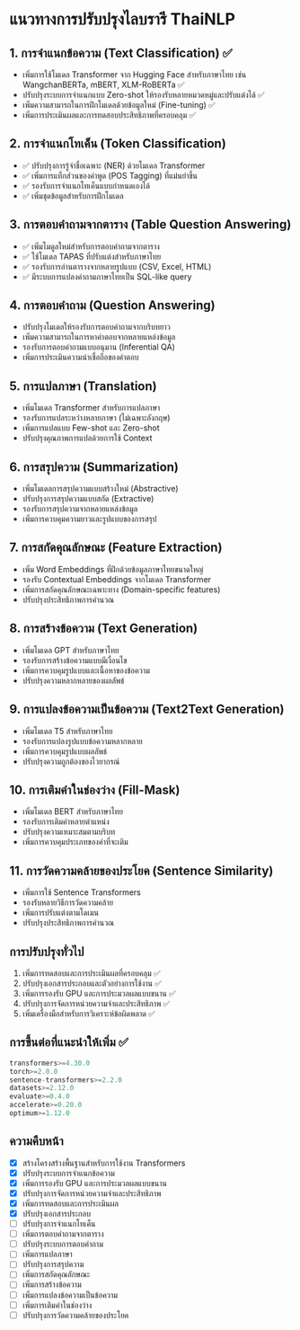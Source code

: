 # แนวทางการปรับปรุงไลบรารี ThaiNLP

## 1. การจำแนกข้อความ (Text Classification) ✅
- เพิ่มการใช้โมเดล Transformer จาก Hugging Face สำหรับภาษาไทย เช่น WangchanBERTa, mBERT, XLM-RoBERTa ✅
- ปรับปรุงระบบการจำแนกแบบ Zero-shot ให้รองรับหลายหมวดหมู่และปรับแต่งได้ ✅
- เพิ่มความสามารถในการฝึกโมเดลด้วยข้อมูลใหม่ (Fine-tuning) ✅
- เพิ่มการประเมินผลและการทดสอบประสิทธิภาพที่ครอบคลุม ✅

## 2. การจำแนกโทเค็น (Token Classification)
- ✅ ปรับปรุงการรู้จำชื่อเฉพาะ (NER) ด้วยโมเดล Transformer
- ✅ เพิ่มการแท็กส่วนของคำพูด (POS Tagging) ที่แม่นยำขึ้น
- ✅ รองรับการจำแนกโทเค็นแบบกำหนดเองได้
- ✅ เพิ่มชุดข้อมูลสำหรับการฝึกโมเดล

## 3. การตอบคำถามจากตาราง (Table Question Answering)
- ✅ เพิ่มโมดูลใหม่สำหรับการตอบคำถามจากตาราง
- ✅ ใช้โมเดล TAPAS ที่ปรับแต่งสำหรับภาษาไทย
- ✅ รองรับการอ่านตารางจากหลายรูปแบบ (CSV, Excel, HTML)
- ✅ มีระบบการแปลงคำถามภาษาไทยเป็น SQL-like query

## 4. การตอบคำถาม (Question Answering)
- ปรับปรุงโมเดลให้รองรับการตอบคำถามจากบริบทยาว
- เพิ่มความสามารถในการหาคำตอบจากหลายแหล่งข้อมูล
- รองรับการตอบคำถามแบบอนุมาน (Inferential QA)
- เพิ่มการประเมินความน่าเชื่อถือของคำตอบ

## 5. การแปลภาษา (Translation)
- เพิ่มโมเดล Transformer สำหรับการแปลภาษา
- รองรับการแปลระหว่างหลายภาษา (ไม่เฉพาะอังกฤษ)
- เพิ่มการแปลแบบ Few-shot และ Zero-shot
- ปรับปรุงคุณภาพการแปลด้วยการใช้ Context

## 6. การสรุปความ (Summarization)
- เพิ่มโมเดลการสรุปความแบบสร้างใหม่ (Abstractive)
- ปรับปรุงการสรุปความแบบสกัด (Extractive)
- รองรับการสรุปความจากหลายแหล่งข้อมูล
- เพิ่มการควบคุมความยาวและรูปแบบของการสรุป

## 7. การสกัดคุณลักษณะ (Feature Extraction)
- เพิ่ม Word Embeddings ที่ฝึกด้วยข้อมูลภาษาไทยขนาดใหญ่
- รองรับ Contextual Embeddings จากโมเดล Transformer
- เพิ่มการสกัดคุณลักษณะเฉพาะทาง (Domain-specific features)
- ปรับปรุงประสิทธิภาพการคำนวณ

## 8. การสร้างข้อความ (Text Generation)
- เพิ่มโมเดล GPT สำหรับภาษาไทย
- รองรับการสร้างข้อความแบบมีเงื่อนไข
- เพิ่มการควบคุมรูปแบบและเนื้อหาของข้อความ
- ปรับปรุงความหลากหลายของผลลัพธ์

## 9. การแปลงข้อความเป็นข้อความ (Text2Text Generation)
- เพิ่มโมเดล T5 สำหรับภาษาไทย
- รองรับการแปลงรูปแบบข้อความหลากหลาย
- เพิ่มการควบคุมรูปแบบผลลัพธ์
- ปรับปรุงความถูกต้องของไวยากรณ์

## 10. การเติมคำในช่องว่าง (Fill-Mask)
- เพิ่มโมเดล BERT สำหรับภาษาไทย
- รองรับการเติมคำหลายตำแหน่ง
- ปรับปรุงความเหมาะสมตามบริบท
- เพิ่มการควบคุมประเภทของคำที่จะเติม

## 11. การวัดความคล้ายของประโยค (Sentence Similarity)
- เพิ่มการใช้ Sentence Transformers
- รองรับหลายวิธีการวัดความคล้าย
- เพิ่มการปรับแต่งตามโดเมน
- ปรับปรุงประสิทธิภาพการคำนวณ

## การปรับปรุงทั่วไป
1. เพิ่มการทดสอบและการประเมินผลที่ครอบคลุม ✅
2. ปรับปรุงเอกสารประกอบและตัวอย่างการใช้งาน ✅
3. เพิ่มการรองรับ GPU และการประมวลผลแบบขนาน ✅
4. ปรับปรุงการจัดการหน่วยความจำและประสิทธิภาพ ✅
5. เพิ่มเครื่องมือสำหรับการวิเคราะห์ข้อผิดพลาด ✅

## การขึ้นต่อที่แนะนำให้เพิ่ม ✅
```python
transformers>=4.30.0
torch>=2.0.0
sentence-transformers>=2.2.0
datasets>=2.12.0
evaluate>=0.4.0
accelerate>=0.20.0
optimum>=1.12.0
```

## ความคืบหน้า
- [x] สร้างโครงสร้างพื้นฐานสำหรับการใช้งาน Transformers
- [x] ปรับปรุงระบบการจำแนกข้อความ
- [x] เพิ่มการรองรับ GPU และการประมวลผลแบบขนาน
- [x] ปรับปรุงการจัดการหน่วยความจำและประสิทธิภาพ
- [x] เพิ่มการทดสอบและการประเมินผล
- [x] ปรับปรุงเอกสารประกอบ
- [ ] ปรับปรุงการจำแนกโทเค็น
- [ ] เพิ่มการตอบคำถามจากตาราง
- [ ] ปรับปรุงระบบการตอบคำถาม
- [ ] เพิ่มการแปลภาษา
- [ ] ปรับปรุงการสรุปความ
- [ ] เพิ่มการสกัดคุณลักษณะ
- [ ] เพิ่มการสร้างข้อความ
- [ ] เพิ่มการแปลงข้อความเป็นข้อความ
- [ ] เพิ่มการเติมคำในช่องว่าง
- [ ] ปรับปรุงการวัดความคล้ายของประโยค
``` 